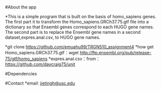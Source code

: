 #About the app

*This is a simple program that is built on the basis of homo_sapiens genes. The first part it to transform the Homo_sapiens.GRCh37.75.gtf file into a dictionary so that Ensembl genes correspond to each HUGO gene names. The second part is to replace the Ensembl gene names in a second dataset,expres.anal.csv, to HUGO gene names.

*git clone https://github.com/emuahu99/TRGN510_assignment4
*how get Homo_sapiens.GRCh37.75.gtf：wget http://ftp.ensembl.org/pub/release-75/gtf/homo_sapiens
*expres.anal.csv：from：https://github.com/davcraig75/unit

#Dependencies

#Contact
*email: jietingh@usc.edu

